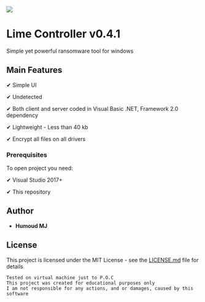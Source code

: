 <img src="https://i.imgur.com/A03qFj3.png">

# Lime Controller v0.4.1
	
 Simple yet powerful ransomware tool for windows

 ## Main Features
 
✔ Simple UI

✔ Undetected

✔ Both client and server coded in Visual Basic .NET, Framework 2.0 dependency
 
✔ Lightweight - Less than 40 kb

✔ Encrypt all files on all drivers
 
 ### Prerequisites

To open project you need:

✔ Visual Studio 2017+

✔ This repository
 
## Author

* **Humoud MJ**  

## License

This project is licensed under the MIT License - see the [LICENSE.md](LICENSE.md) file for details

 ```
 Tested on virtual machine just to P.O.C
 This project was created for educational purposes only
 I am not responsible for any actions, and or damages, caused by this software
 ```
